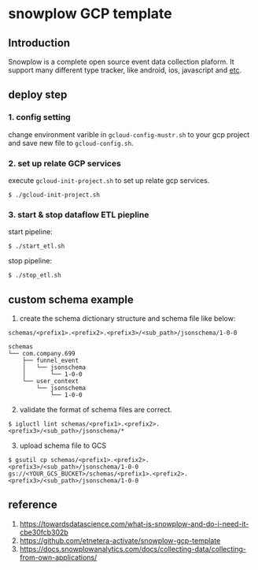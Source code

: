 # snowplow GCP template

## Introduction
Snowplow is a complete open source event data collection plaform. It support many different type tracker, like android, ios, javascript and [etc](https://docs.snowplowanalytics.com/docs/collecting-data/collecting-from-own-applications/).

## deploy step
### 1. config setting
change environment varible in `gcloud-config-mustr.sh` to your gcp project and save new file to `gcloud-config.sh`.

### 2. set up relate GCP services
execute `gcloud-init-project.sh` to set up relate gcp services.
```
$ ./gcloud-init-project.sh
```
### 3. start & stop dataflow ETL piepline

start pipeline:
```
$ ./start_etl.sh
```
stop pipeline:
```
$ ./stop_etl.sh
```

## custom schema example
1. create the schema dictionary structure and schema file like below:
```
schemas/<prefix1>.<prefix2>.<prefix3>/<sub_path>/jsonschema/1-0-0

schemas
└── com.company.699
    ├── funnel_event
    │   └── jsonschema
    │       └── 1-0-0
    └── user_context
        └── jsonschema
            └── 1-0-0

```

2. validate the format of schema files are correct.
```
$ igluctl lint schemas/<prefix1>.<prefix2>.<prefix3>/<sub_path>/jsonschema/*
```
3. upload schema file to GCS
```
$ gsutil cp schemas/<prefix1>.<prefix2>.<prefix3>/<sub_path>/jsonschema/1-0-0 gs://<YOUR_GCS_BUCKET>/schemas/<prefix1>.<prefix2>.<prefix3>/<sub_path>/jsonschema/1-0-0
```

## reference
1. https://towardsdatascience.com/what-is-snowplow-and-do-i-need-it-cbe30fcb302b
2. https://github.com/etnetera-activate/snowplow-gcp-template
3. https://docs.snowplowanalytics.com/docs/collecting-data/collecting-from-own-applications/
